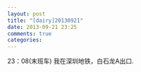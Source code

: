 ```yaml
---
layout: post
title: "[dairy]20130921"
date: 2013-09-21 23:25
comments: true
categories: 
---
```

23：08(末班车)	我在深圳地铁，白石龙A出口.
